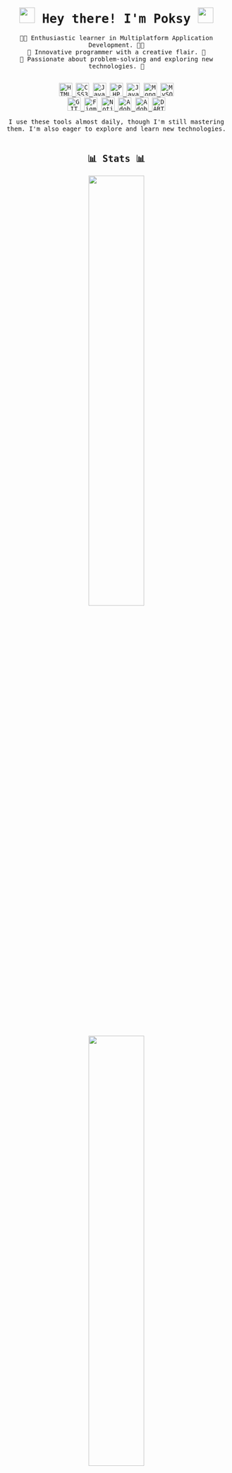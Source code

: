 <div  align="center"><samp><br />
<h1><img src="https://raw.githubusercontent.com/MartinHeinz/MartinHeinz/master/wave.gif" width="35px"> Hey there! I'm Poksy <img src="https://raw.githubusercontent.com/MartinHeinz/MartinHeinz/master/wave.gif" width="35px"></h1>
🧑‍🎓 Enthusiastic learner in Multiplatform Application Development. 🧑‍🎓<br /> 
🎨 Innovative programmer with a creative flair. 🎨<br />
🧠 Passionate about problem-solving and exploring new technologies. 🧠<br /><br />

<a href="https://github.com/poksyy/"><img src="https://img.shields.io/badge/HTML5-F16524?logo=HTML5&logoColor=fff" alt="HTML5 logo" title="HTML5" height="30" /> <img src="https://img.shields.io/badge/CSS3-306AF1?logo=CSS3&logoColor=fff" alt="CSS3 logo" title="CSS3" height="30" /> <img src="https://img.shields.io/badge/JavaScript-F7DF1E?logo=javascript&logoColor=fff" alt="JavaScript logo" title="JavaScript" height="30" /> <img src="https://img.shields.io/badge/PHP-4D588E?logo=PHP&logoColor=fff" alt="PHP logo" title="PHP" height="30" /> <img src="https://img.shields.io/badge/Java-E76F00?logo=Java&logoColor=fff" alt="Java logo" title="Java" height="30" /> <img src="https://img.shields.io/badge/MongoDB-6CAD48?logo=MongoDB&logoColor=fff" alt="MongoDB logo" title="MongoDB" height="30" /> <img src="https://img.shields.io/badge/MySQL-00668D?logo=MySQL&logoColor=fff" alt="MySQL logo" title="MySQL" height="30" /><br /> <img src="https://img.shields.io/badge/GIT-E84E31?logo=GIT&logoColor=fff" alt="GIT logo" title="GIT" height="30" /> <img src="https://img.shields.io/badge/Figma-A259FF?logo=Figma&logoColor=fff" alt="Figma logo" title="Figma" height="30" /> <img src="https://img.shields.io/badge/Notion-fff?logo=Notion&logoColor=000" alt="Notion logo" title="Notion" height="30" /> <img src="https://img.shields.io/badge/Illustrator-FF8710?logo=AdobeIllustrator&logoColor=fff" alt="AdobeIllustrator logo" title="AdobeIllustrator" height="30" /> <img src="https://img.shields.io/badge/Photoshop-0070AE?logo=AdobePhotoshop&logoColor=fff" alt="AdobePhotoshop logo" title="AdobePhotoshop" height="30" /> <img src="https://img.shields.io/badge/DART-4D588E?logo=DART&logoColor=fff" alt="DART logo" title="Dart" height="30" /></a>

I use these tools almost daily, though I'm still mastering them. I'm also eager to explore and learn new technologies.
<br /><br />
<h2>📊 Stats 📊</h2>
  <a href="https://github.com/poksyy/"><img height="50%" width="auto" src ="https://github-readme-stats.vercel.app/api?username=poksyy&show_icons=true&count_private=true&theme=vision-friendly-dark&hide_border=true&bg_color=00000000"></a>
    <a href="https://github.com/poksyy/"><img height="50%" width="auto" src ="https://github-readme-stats.vercel.app/api/top-langs/?username=poksyy&layout=compact&hide_border=true&theme=vision-friendly-dark&bg_color=00000000&langs_count=6"></a>

<br />
<h2>⭐ Top Repositories ⭐</h2><br />
<a href="https://github.com/poksyy/poo_shop"><img align="center" src="https://github-readme-stats.vercel.app/api/pin/?username=poksyy&repo=poo_shop&theme=vision-friendly-dark&bg_color=00000000" /></a>ㅤ<a href="https://github.com/Dynavy/flashfood-project-backend"><img align="center" src="https://github-readme-stats.vercel.app/api/pin/?username=Dynavy&repo=flashfood-project-backend&theme=vision-friendly-dark&bg_color=00000000" /></a>

<br />
<br /></samp>
</div>
